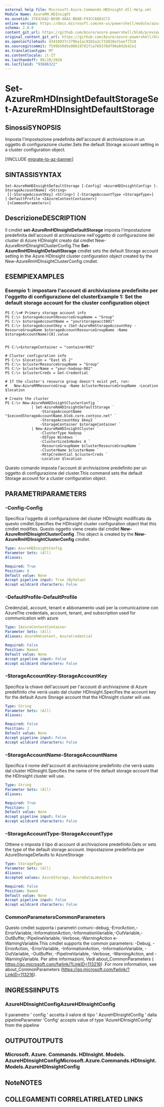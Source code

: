 ```yaml
---
external help file: Microsoft.Azure.Commands.HDInsight.dll-Help.xml
Module Name: AzureRM.HDInsight
ms.assetid: 37E41DA2-B65B-4AA2-B6AB-F93CCA881C72
online version: https://docs.microsoft.com/en-us/powershell/module/azurerm.hdinsight/set-azurermhdinsightdefaultstorage
schema: 2.0.0
content_git_url: https://github.com/Azure/azure-powershell/blob/preview/src/ResourceManager/HDInsight/Commands.HDInsight/help/Set-AzureRmHDInsightDefaultStorage.md
original_content_git_url: https://github.com/Azure/azure-powershell/blob/preview/src/ResourceManager/HDInsight/Commands.HDInsight/help/Set-AzureRmHDInsightDefaultStorage.md
ms.openlocfilehash: 43418937c379ba1ac93b5a2c733028e31eef7318
ms.sourcegitcommit: f599b50d5e980197d1fca769378df90a842b42a1
ms.translationtype: MT
ms.contentlocale: it-IT
ms.lasthandoff: 08/20/2020
ms.locfileid: "93686322"
---
```

# <span data-ttu-id="8fa74-101">Set-AzureRmHDInsightDefaultStorage</span><span class="sxs-lookup"><span data-stu-id="8fa74-101">Set-AzureRmHDInsightDefaultStorage</span></span>

## <span data-ttu-id="8fa74-102">Sinossi</span><span class="sxs-lookup"><span data-stu-id="8fa74-102">SYNOPSIS</span></span>
<span data-ttu-id="8fa74-103">Imposta l'impostazione predefinita dell'account di archiviazione in un oggetto di configurazione cluster.</span><span class="sxs-lookup"><span data-stu-id="8fa74-103">Sets the default Storage account setting in a cluster configuration object.</span></span>

[!INCLUDE [migrate-to-az-banner](../../includes/migrate-to-az-banner.md)]

## <span data-ttu-id="8fa74-104">SINTASSI</span><span class="sxs-lookup"><span data-stu-id="8fa74-104">SYNTAX</span></span>

```
Set-AzureRmHDInsightDefaultStorage [-Config] <AzureHDInsightConfig> [-StorageAccountName] <String>
 [[-StorageAccountKey] <String>] [-StorageAccountType <StorageType>] [-DefaultProfile <IAzureContextContainer>]
 [<CommonParameters>]
```

## <span data-ttu-id="8fa74-105">Descrizione</span><span class="sxs-lookup"><span data-stu-id="8fa74-105">DESCRIPTION</span></span>
<span data-ttu-id="8fa74-106">Il cmdlet **set-AzureRmHDInsightDefaultStorage** imposta l'impostazione predefinita dell'account di archiviazione nell'oggetto di configurazione del cluster di Azure HDInsight creato dal cmdlet New-AzureRmHDInsightClusterConfig.</span><span class="sxs-lookup"><span data-stu-id="8fa74-106">The **Set-AzureRmHDInsightDefaultStorage** cmdlet sets the default Storage account setting in the Azure HDInsight cluster configuration object created by the New-AzureRmHDInsightClusterConfig cmdlet.</span></span>

## <span data-ttu-id="8fa74-107">ESEMPI</span><span class="sxs-lookup"><span data-stu-id="8fa74-107">EXAMPLES</span></span>

### <span data-ttu-id="8fa74-108">Esempio 1: impostare l'account di archiviazione predefinito per l'oggetto di configurazione del cluster</span><span class="sxs-lookup"><span data-stu-id="8fa74-108">Example 1: Set the default storage account for the cluster configuration object</span></span>
```
PS C:\># Primary storage account info
PS C:\> $storageAccountResourceGroupName = "Group"
PS C:\> $storageAccountName = "yourstorageacct001"
PS C:\> $storageAccountKey = (Get-AzureRmStorageAccountKey -ResourceGroupName $storageAccountResourceGroupName -Name $storageAccountName)[0].value


PS C:\>$storageContainer = "container002"

# Cluster configuration info
PS C:\> $location = "East US 2"
PS C:\> $clusterResourceGroupName = "Group"
PS C:\> $clusterName = "your-hadoop-002"
PS C:\> $clusterCreds = Get-Credential

# If the cluster's resource group doesn't exist yet, run:
#   New-AzureRMResourceGroup -Name $clusterResourceGroupName -Location $location

# Create the cluster
PS C:\> New-AzureRmHDInsightClusterConfig `
            | Set-AzureRmHDInsightDefaultStorage `
                -StorageAccountName "$secondStorageAccountName.blob.core.contoso.net" `
                -StorageAccountKey $key2 `
                -StorageContainer $storageContainer `
            | New-AzureRmHDInsightCluster `
                -ClusterType Hadoop `
                -OSType Windows `
                -ClusterSizeInNodes 4 `
                -ResourceGroupName $clusterResourceGroupName `
                -ClusterName $clusterName `
                -HttpCredential $clusterCreds `
                -Location $location
```

<span data-ttu-id="8fa74-109">Questo comando imposta l'account di archiviazione predefinito per un oggetto di configurazione del cluster.</span><span class="sxs-lookup"><span data-stu-id="8fa74-109">This command sets the default Storage account for a cluster configuration object.</span></span>

## <span data-ttu-id="8fa74-110">PARAMETRI</span><span class="sxs-lookup"><span data-stu-id="8fa74-110">PARAMETERS</span></span>

### <span data-ttu-id="8fa74-111">-Config</span><span class="sxs-lookup"><span data-stu-id="8fa74-111">-Config</span></span>
<span data-ttu-id="8fa74-112">Specifica l'oggetto di configurazione del cluster HDInsight modificato da questo cmdlet.</span><span class="sxs-lookup"><span data-stu-id="8fa74-112">Specifies the HDInsight cluster configuration object that this cmdlet modifies.</span></span>
<span data-ttu-id="8fa74-113">Questo oggetto viene creato dal cmdlet **New-AzureRmHDInsightClusterConfig** .</span><span class="sxs-lookup"><span data-stu-id="8fa74-113">This object is created by the **New-AzureRmHDInsightClusterConfig** cmdlet.</span></span>

```yaml
Type: AzureHDInsightConfig
Parameter Sets: (All)
Aliases: 

Required: True
Position: 0
Default value: None
Accept pipeline input: True (ByValue)
Accept wildcard characters: False
```

### <span data-ttu-id="8fa74-114">-DefaultProfile</span><span class="sxs-lookup"><span data-stu-id="8fa74-114">-DefaultProfile</span></span>
<span data-ttu-id="8fa74-115">Credenziali, account, tenant e abbonamento usati per la comunicazione con Azure</span><span class="sxs-lookup"><span data-stu-id="8fa74-115">The credentials, account, tenant, and subscription used for communication with azure</span></span>

```yaml
Type: IAzureContextContainer
Parameter Sets: (All)
Aliases: AzureRmContext, AzureCredential

Required: False
Position: Named
Default value: None
Accept pipeline input: False
Accept wildcard characters: False
```

### <span data-ttu-id="8fa74-116">-StorageAccountKey</span><span class="sxs-lookup"><span data-stu-id="8fa74-116">-StorageAccountKey</span></span>
<span data-ttu-id="8fa74-117">Specifica la chiave dell'account per l'account di archiviazione di Azure predefinito che verrà usato dal cluster HDInsight.</span><span class="sxs-lookup"><span data-stu-id="8fa74-117">Specifies the account key for the default Azure Storage account that the HDInsight cluster will use.</span></span>

```yaml
Type: String
Parameter Sets: (All)
Aliases: 

Required: False
Position: 2
Default value: None
Accept pipeline input: False
Accept wildcard characters: False
```

### <span data-ttu-id="8fa74-118">-StorageAccountName</span><span class="sxs-lookup"><span data-stu-id="8fa74-118">-StorageAccountName</span></span>
<span data-ttu-id="8fa74-119">Specifica il nome dell'account di archiviazione predefinito che verrà usato dal cluster HDInsight.</span><span class="sxs-lookup"><span data-stu-id="8fa74-119">Specifies the name of the default storage account that the HDInsight cluster will use.</span></span>

```yaml
Type: String
Parameter Sets: (All)
Aliases: 

Required: True
Position: 1
Default value: None
Accept pipeline input: False
Accept wildcard characters: False
```

### <span data-ttu-id="8fa74-120">-StorageAccountType</span><span class="sxs-lookup"><span data-stu-id="8fa74-120">-StorageAccountType</span></span>
<span data-ttu-id="8fa74-121">Ottiene o imposta il tipo di account di archiviazione predefinito.</span><span class="sxs-lookup"><span data-stu-id="8fa74-121">Gets or sets the type of the default storage account.</span></span> <span data-ttu-id="8fa74-122">Impostazione predefinita per AzureStorage</span><span class="sxs-lookup"><span data-stu-id="8fa74-122">Defaults to AzureStorage</span></span>

```yaml
Type: StorageType
Parameter Sets: (All)
Aliases: 
Accepted values: AzureStorage, AzureDataLakeStore

Required: False
Position: Named
Default value: None
Accept pipeline input: False
Accept wildcard characters: False
```

### <span data-ttu-id="8fa74-123">CommonParameters</span><span class="sxs-lookup"><span data-stu-id="8fa74-123">CommonParameters</span></span>
<span data-ttu-id="8fa74-124">Questo cmdlet supporta i parametri comuni:-debug,-ErrorAction,-ErrorVariable,-InformationAction,-InformationVariable,-OutVariable,-OutBuffer,-PipelineVariable,-Verbose,-WarningAction e-WarningVariable.</span><span class="sxs-lookup"><span data-stu-id="8fa74-124">This cmdlet supports the common parameters: -Debug, -ErrorAction, -ErrorVariable, -InformationAction, -InformationVariable, -OutVariable, -OutBuffer, -PipelineVariable, -Verbose, -WarningAction, and -WarningVariable.</span></span> <span data-ttu-id="8fa74-125">Per altre informazioni, Vedi about_CommonParameters ( https://go.microsoft.com/fwlink/?LinkID=113216) .</span><span class="sxs-lookup"><span data-stu-id="8fa74-125">For more information, see about_CommonParameters (https://go.microsoft.com/fwlink/?LinkID=113216).</span></span>

## <span data-ttu-id="8fa74-126">INGRESSI</span><span class="sxs-lookup"><span data-stu-id="8fa74-126">INPUTS</span></span>

### <span data-ttu-id="8fa74-127">AzureHDInsightConfig</span><span class="sxs-lookup"><span data-stu-id="8fa74-127">AzureHDInsightConfig</span></span>
<span data-ttu-id="8fa74-128">Il parametro ' config ' accetta il valore di tipo ' AzureHDInsightConfig ' dalla pipeline</span><span class="sxs-lookup"><span data-stu-id="8fa74-128">Parameter 'Config' accepts value of type 'AzureHDInsightConfig' from the pipeline</span></span>

## <span data-ttu-id="8fa74-129">OUTPUT</span><span class="sxs-lookup"><span data-stu-id="8fa74-129">OUTPUTS</span></span>

### <span data-ttu-id="8fa74-130">Microsoft. Azure. Commands. HDInsight. Models. AzureHDInsightConfig</span><span class="sxs-lookup"><span data-stu-id="8fa74-130">Microsoft.Azure.Commands.HDInsight.Models.AzureHDInsightConfig</span></span>

## <span data-ttu-id="8fa74-131">Note</span><span class="sxs-lookup"><span data-stu-id="8fa74-131">NOTES</span></span>

## <span data-ttu-id="8fa74-132">COLLEGAMENTI CORRELATI</span><span class="sxs-lookup"><span data-stu-id="8fa74-132">RELATED LINKS</span></span>

